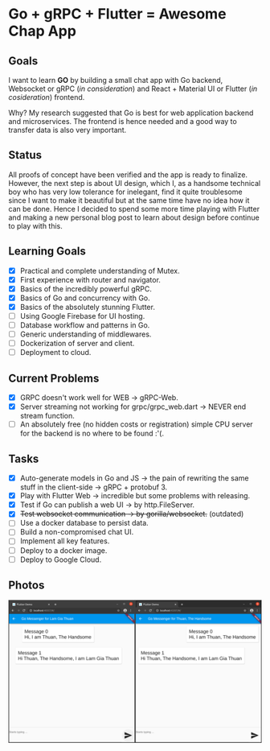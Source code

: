 # Go + gRPC + Flutter = Awesome Chap App

## Goals
I want to learn **GO** by building a small chat app with Go backend, Websocket or gRPC (*in consideration*) and React + Material UI or Flutter (*in cosideration*) frontend.

Why? My research suggested that Go is best for web application backend and microservices. The frontend is hence needed and a good way to transfer data is also very important.

## Status
All proofs of concept have been verified and the app is ready to finalize. However, the next step is about UI design, which I, as a handsome technical boy who has very low tolerance for inelegant, find it quite troublesome since I want to make it beautiful but at the same time have no idea how it can be done. Hence I decided to spend some more time playing with Flutter and making a new personal blog post to learn about design before continue to play with this.

## Learning Goals
 - [x] Practical and complete understanding of Mutex.
 - [x] First experience with router and navigator.
 - [x] Basics of the incredibly powerful gRPC.
 - [x] Basics of Go and concurrency with Go.
 - [x] Basics of the absolutely stunning Flutter.
 - [ ] Using Google Firebase for UI hosting.
 - [ ] Database workflow and patterns in Go.
 - [ ] Generic understanding of middlewares.
 - [ ] Dockerization of server and client.
 - [ ] Deployment to cloud.

## Current Problems
 - [x] GRPC doesn't work well for WEB -> gRPC-Web.
 - [x] Server streaming not working for grpc/grpc_web.dart -> NEVER end stream function.
 - [ ] An absolutely free (no hidden costs or registration) simple CPU server for the backend is no where to be found :'(.

## Tasks
 - [x] Auto-generate models in Go and JS -> the pain of rewriting the same stuff in the client-side -> gRPC + protobuf 3.
 - [x] Play with Flutter Web -> incredible but some problems with releasing.
 - [x] Test if Go can publish a web UI -> by http.FileServer.
 - [x] ~~Test websocket communication -> by gorilla/websocket.~~ (outdated)
 - [ ] Use a docker database to persist data.
 - [ ] Build a non-compromised chat UI.
 - [ ] Implement all key features.
 - [ ] Deploy to a docker image.
 - [ ] Deploy to Google Cloud.

## Photos

![](images/chat_app.png)
